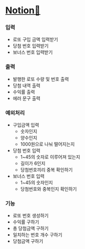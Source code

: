# [Notion💚](https://vinivini.notion.site/3-3c05742f02704e01a1efd01f97d27e21)

### 입력

- 로또 구입 금액 입력받기
- 당첨 번호 입력받기
- 보너스 번호 입력받기

### 출력

- 발행한 로또 수량 및 번호 출력
- 당첨 내역 출력
- 수익률 출력
- 에러 문구 출력

### 예외처리

- 구입금액 입력
  - 숫자인지
  - 양수인지
  - 1000원으로 나눠 떨어지는지
- 당첨 번호 입력
  - 1~45의 숫자로 이루어져 있는지
  - 길이가 6인지
  - 당첨번호끼리 중복 확인하기
- 보너스 번호 입력
  - 1~45의 숫자인지
  - 당첨번호와 중복인지 확인하기

### 기능

- 로또 번호 생성하기
- 수익률 구하기
- 총 당첨금액 구하기
- 일치하는 번호 개수 구하기
- 당첨금액 구하기
